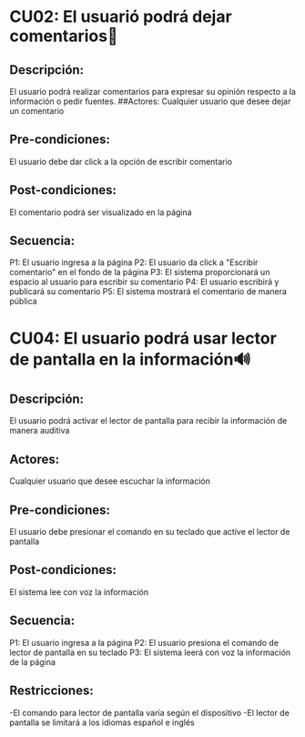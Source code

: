 # CU02: El usuarió podrá dejar comentarios💬
## Descripción:
El usuario podrá realizar comentarios para expresar su opinión respecto a la información o pedir fuentes.
##Actores:
Cualquier usuario que desee dejar un comentario
## Pre-condiciones:
El usuario debe dar click a la opción de escribir comentario
## Post-condiciones:
El comentario podrá ser visualizado en la página
## Secuencia:
P1: El usuario ingresa a la página
P2: El usuario da click a "Escribir comentario" en el fondo de la página
P3: El sistema proporcionará un espacio al usuario para escribir su comentario
P4: El usuario escribirá y publicará su comentario
P5: El sistema mostrará el comentario de manera pública



# CU04: El usuario podrá usar lector de pantalla en la información🔊
## Descripción: 
El usuario podrá activar el lector de pantalla para recibir la información de manera auditiva
## Actores:
Cualquier usuario que desee escuchar la información
## Pre-condiciones:
El usuario debe presionar el comando en su teclado que active el lector de pantalla
## Post-condiciones:
El sistema lee con voz la información
## Secuencia:
P1: El usuario ingresa a la página
P2: El usuario presiona el comando de lector de pantalla en su teclado
P3: El sistema leerá con voz la información de la página
## Restricciones:
-El comando para lector de pantalla varía según el dispositivo
-El lector de pantalla se limitará a los idiomas español e inglés
